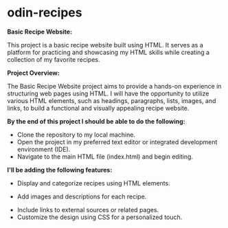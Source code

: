 # odin-recipes

**Basic Recipe Website:**

This project is a basic recipe website built using HTML. It serves as a platform for practicing and showcasing my HTML skills while creating a collection of my favorite recipes.

**Project Overview:**

The Basic Recipe Website project aims to provide a hands-on experience in structuring web pages using HTML. I will have the opportunity to utilize various HTML elements, such as headings, paragraphs, lists, images, and links, to build a functional and visually appealing recipe website.


**By the end of this project I should be able to do the following:**

* Clone the repository to my local machine.
* Open the project in my preferred text editor or integrated development environment (IDE).
* Navigate to the main HTML file (index.html) and begin editing.

**I'll be adding the following features:**

* Display and categorize recipes using HTML elements.
+ Add images and descriptions for each recipe.
* Include links to external sources or related pages.
* Customize the design using CSS for a personalized touch.
